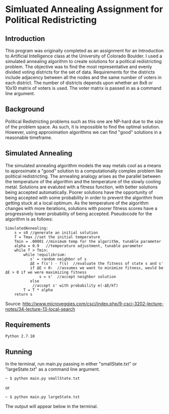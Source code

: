 # Simluated Annealing Assignment for Political Redistricting
## Introduction
This program was originally completed as an assignment for an Introduction to Artificial Intelligence class at the University of Colorado Boulder. I used a simulated annealing algorithm to create solutions for a political redistricting problem. The objective was to find the most representative and evenly divided voting districts for the set of data. Requirements for the districts include adjacency between all the nodes and the same number of voters in each district. The number of districts depends upon whether an 8x8 or 10x10 matrix of voters is used. The voter matrix is passed in as a command line argument.

## Background
Political Redistricting problems such as this one are NP-hard due to the size of the problem space.  As such, it is impossible to find the optimal solution.  However, using approximation algorithms we can find "good" solutions in a reasonable timeframe.

## Simulated Annealing
The simulated annealing algorithm models the way metals cool as a means to approximate a "good" solution to a computationally complex problem like political redistricting.  The annealing analogy arises as the parallel between the temperature of the algorithm and the temperature of the slowly cooling metal.  Solutions are evaluted with a fitness function, with better solutions being accepted automatically.  Poorer solutions have the opportunity of being accepted with some probability in order to prevent the algorithm from getting stuck at a local optimum. As the temperature of the algorithm changes with more iterations, solutions with poorer fitness scores have a progressively lower probability of being accepted.  Pseudocode for the algorithm is as follows:
```
SimulatedAnnealing:
    s = s0 //generate an initial solution
    T = Tmax //set the initial temperature
    Tmin = .00001 //minimum temp for the algorithm, tunable parameter
    alpha = 0.9   //temperature adjustment, tunable parameter   
    while T > Tmin:
        while !equilibrium:
           s' = random neighbor of s
           ΔE = f(s') - f(s)  //evaluate the fitness of state s and s'
           if ΔE < 0:  //assumes we want to minimize fitness, would be ΔE > 0 if we were maximizing fitness
               s = s'  //accept neighbor solution
           else
            //accept s' with probability e(-ΔE/kT)
        T = T * alpha
    return s
```
Source: http://www.microveggies.com/csci/index.php/9-csci-3202-lecture-notes/34-lecture-13-local-search

## Requirements
```
Python 2.7.10 
```
## Running
In the terminal, run main.py passing in either "smallState.txt" or "largeState.txt" as a command line argument.
```
~ $ python main.py smallState.txt
```
or
```
~ $ python main.py largeState.txt
```
The output will appear below in the terminal.
